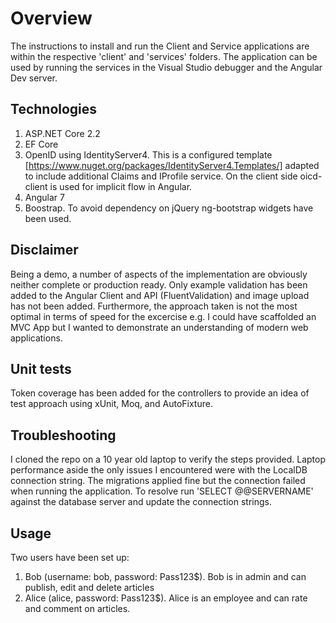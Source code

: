 # Overview

The instructions to install and run the Client and Service applications are within the respective 'client' and 'services' folders. The application can be used by running the services in the Visual Studio debugger and the Angular Dev server.

## Technologies

1. ASP.NET Core 2.2
2. EF Core
3. OpenID using IdentityServer4. This is a configured template [https://www.nuget.org/packages/IdentityServer4.Templates/] adapted to include additional Claims and IProfile service. On the client side oicd-client is used for implicit flow in Angular.
4. Angular 7
5. Boostrap. To avoid dependency on jQuery ng-bootstrap widgets have been used.

## Disclaimer
Being a demo, a number of aspects of the implementation are obviously neither complete or production ready. Only example validation has been added to the Angular Client and API (FluentValidation) and image upload has not been added. Furthermore, the approach taken is not the most optimal in terms of speed for the excercise e.g. I could have scaffolded an MVC App but I wanted to demonstrate an understanding of modern web applications.

## Unit tests
Token coverage has been added for the controllers to provide an idea of test approach using xUnit, Moq, and AutoFixture.

## Troubleshooting
I cloned the repo on a 10 year old laptop to verify the steps provided. Laptop performance aside the only issues I encountered were with the LocalDB connection string. The migrations applied fine but the connection failed when running the application. To resolve run 'SELECT @@SERVERNAME' against the database server and update the connection strings.

## Usage

Two users have been set up:

1. Bob (username: bob, password: Pass123$). Bob is in admin and can publish, edit and delete articles
2. Alice (alice, password: Pass123$). Alice is an employee and can rate and comment on articles.

